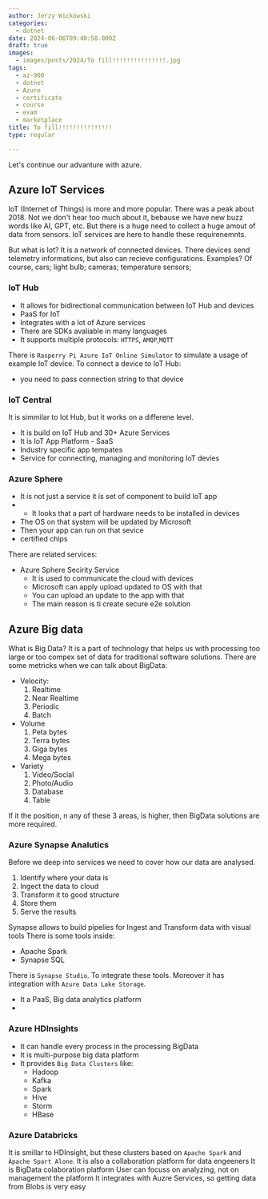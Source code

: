 ```yaml
---
author: Jerzy Wickowski
categories:
  - dotnet
date: 2024-06-06T09:40:58.000Z
draft: true
images:
  - images/posts/2024/To fill!!!!!!!!!!!!!!!.jpg
tags:
  - az-900
  - dotnet
  - Azure
  - certificate
  - course
  - exam
  - marketplace
title: To fill!!!!!!!!!!!!!!!
type: regular

---
```

Let's continue our advanture with azure. 





## Azure IoT Services
IoT (Internet of Things) is more and more popular. There was a peak about 2018. Not we don't hear too much about it, bebause we have new buzz words like AI, GPT, etc. But there is a huge need to collect a huge amout of data from sensors. IoT services are here to handle these requirenemnts.

 But what is Iot?
 It is a network of connected devices. There devices send telemetry informations, but also can recieve configurations. Examples? Of course, cars; light bulb; cameras; temperature sensors;




  ### IoT Hub
 - It allows for bidirectional communication between IoT Hub and devices
 - PaaS for IoT
 - Integrates with a lot of Azure services
 - There are SDKs avaliable in many languages
 - It supports multiple protocols: `HTTPS`, `AMQP`,`MQTT`

 There is `Rasperry Pi Azure IoT Online Simulator` to simulate a usage of example IoT device.
 To connect a device to IoT Hub:
 -  you need to pass connection string to that device
  
  ### IoT Central
  It is simmilar to Iot Hub, but it works on a differene level.
  - It is build on IoT Hub and 30+ Azure Services
  - It is IoT App Platform - SaaS
  - Industry specific app tempates
  - Service for connecting, managing and monitoring IoT devies
  
  ### Azure  Sphere
- It is not just a service it is set of component to build IoT app
- - It looks that a part of hardware needs to be installed in devices 
- The OS on that system will be updated by Microsoft
- Then your app can run on that sevice
- certified chips

There are related services:
- Azure Sphere Secirity Service   
  - It is used to communicate the cloud with devices
  - Microsoft can apply upload updated to OS with that
  - You can upload an update to the app with that
  - The main reason is ti create secure e2e solution


## Azure Big data
What is Big Data?
It is a part of technology that helps us with processing too large or too compex set of data for traditional software solutions. There are some metricks when we can talk about BigData:
- Velocity:
  1. Realtime
  2. Near Realtime
  3. Periodic
  4. Batch
- Volume
  1. Peta bytes
  2. Terra bytes
  3. Giga bytes
  4. Mega bytes
- Variety
  1. Video/Social
  2. Photo/Audio
  3. Database
  4. Table

If it the position, n any of these 3 areas, is higher, then BigData solutions are more required. 


### Azure Synapse Analutics
Before we deep into services we need to cover how our data are analysed.
1. Identify where your data is
2. Ingect the data to cloud
3. Transform it to good structure
4. Store them
5. Serve the results


Synapse allows to build pipelies for Ingest and Transform data with visual tools
There is some tools inside:
- Apache Spark
- Synapse SQL

There is `Synapse Studio`. To integrate these tools. Moreover it has integration with `Azure Data Lake Storage`.

- It a PaaS, Big data analytics platform
- 
### Azure HDInsights
- It can handle every process in the processing BigData
- It is multi-purpose big data platform
- It provides `Big Data Clusters` like:
  - Hadoop
  - Kafka
  - Spark
  - Hive
  - Storm
  - HBase



### Azure Databricks
It is smillar to HDInsight, but these clusters based on `Apache Spark` and `Àpache Spart Alone`.
It is also a collaboration platform for data engeeners
It is BigData colaboration platform
User can focuss on analyzing, not on management the platform
It integrates with Auzre Services, so getting data from Blobs is very easy

